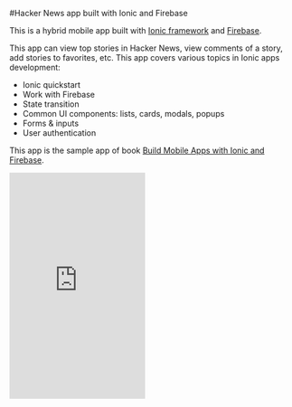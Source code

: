#Hacker News app built with Ionic and Firebase

This is a hybrid mobile app built with [Ionic framework](http://www.ionicframework.com) and [Firebase](http://www.firebase.com).

This app can view top stories in Hacker News, view comments of a story, add stories to favorites, etc. This app covers various topics in Ionic apps development:

* Ionic quickstart
* Work with Firebase
* State transition
* Common UI components: lists, cards, modals, popups
* Forms & inputs
* User authentication

This app is the sample app of book [Build Mobile Apps with Ionic and Firebase](https://leanpub.com/build-mobile-apps-with-ionic-and-firebase).

<iframe width="240" height="400" src="https://leanpub.com/build-mobile-apps-with-ionic-and-firebase/embed" frameborder="0" allowtransparency="true"></iframe>